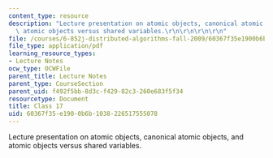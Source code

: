 ```yaml
---
content_type: resource
description: "Lecture presentation on atomic objects, canonical atomic objects, and\
  \ atomic objects versus shared variables.\r\n\r\n\r\n\r\n"
file: /courses/6-852j-distributed-algorithms-fall-2009/60367f35e1900b6b1038226517555078_MIT6_852JF09_lec17.pdf
file_type: application/pdf
learning_resource_types:
- Lecture Notes
ocw_type: OCWFile
parent_title: Lecture Notes
parent_type: CourseSection
parent_uid: f492f5bb-8d3c-f429-82c3-260e683f5f34
resourcetype: Document
title: Class 17
uid: 60367f35-e190-0b6b-1038-226517555078
---
```

Lecture presentation on atomic objects, canonical atomic objects, and atomic objects versus shared variables.





